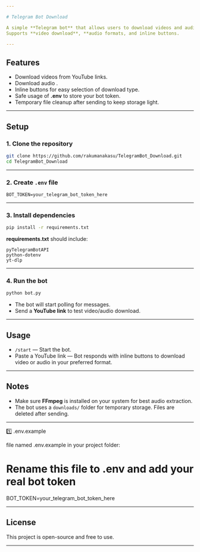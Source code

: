 ```yaml
---

# Telegram Bot Download

A simple **Telegram bot** that allows users to download videos and audio from YouTube links.
Supports **video download**, **audio formats, and inline buttons.

---
```


## Features

* Download videos from YouTube links.
* Download audio .
* Inline buttons for easy selection of download type.
* Safe usage of **.env** to store your bot token.
* Temporary file cleanup after sending to keep storage light.

---

## Setup

### 1. Clone the repository

```bash
git clone https://github.com/rakumanakasu/TelegramBot_Download.git
cd TelegramBot_Download
```

---

### 2. Create `.env` file

```env
BOT_TOKEN=your_telegram_bot_token_here
```


---

### 3. Install dependencies

```bash
pip install -r requirements.txt
```

**requirements.txt** should include:

```
pyTelegramBotAPI
python-dotenv
yt-dlp
```

---

### 4. Run the bot

```bash
python bot.py
```

* The bot will start polling for messages.
* Send a **YouTube link** to test video/audio download.

---

## Usage

* `/start` — Start the bot.
* Paste a YouTube link — Bot responds with inline buttons to download video or audio in your preferred format.

---

## Notes

* Make sure **FFmpeg** is installed on your system for best audio extraction.
* The bot uses a `downloads/` folder for temporary storage. Files are deleted after sending.


---

1️⃣ .env.example

file named .env.example in your project folder:

# Rename this file to .env and add your real bot token
BOT_TOKEN=your_telegram_bot_token_here

----

## License

This project is open-source and free to use.

---
